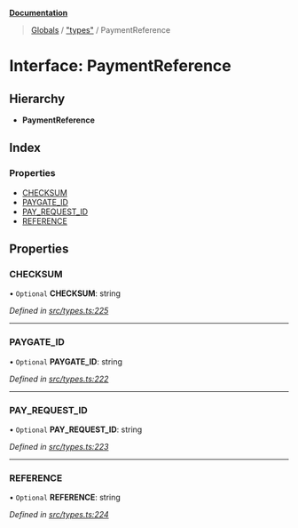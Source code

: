 **[Documentation](../README.md)**

> [Globals](../README.md) / ["types"](../modules/_types_.md) / PaymentReference

# Interface: PaymentReference

## Hierarchy

- **PaymentReference**

## Index

### Properties

- [CHECKSUM](_types_.paymentreference.md#checksum)
- [PAYGATE_ID](_types_.paymentreference.md#paygate_id)
- [PAY_REQUEST_ID](_types_.paymentreference.md#pay_request_id)
- [REFERENCE](_types_.paymentreference.md#reference)

## Properties

### CHECKSUM

• `Optional` **CHECKSUM**: string

_Defined in [src/types.ts:225](https://github.com/distributhor/paygate-sdk/blob/a9a0e2d/src/types.ts#L225)_

---

### PAYGATE_ID

• `Optional` **PAYGATE_ID**: string

_Defined in [src/types.ts:222](https://github.com/distributhor/paygate-sdk/blob/a9a0e2d/src/types.ts#L222)_

---

### PAY_REQUEST_ID

• `Optional` **PAY_REQUEST_ID**: string

_Defined in [src/types.ts:223](https://github.com/distributhor/paygate-sdk/blob/a9a0e2d/src/types.ts#L223)_

---

### REFERENCE

• `Optional` **REFERENCE**: string

_Defined in [src/types.ts:224](https://github.com/distributhor/paygate-sdk/blob/a9a0e2d/src/types.ts#L224)_
